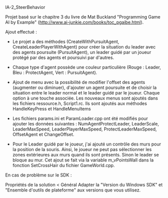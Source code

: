 IA-2_SteerBehavior

Projet basé sur le chapitre 3 du livre de Mat Buckland "Programming Game AI by Example" (http://www.ai-junkie.com/books/toc_pgaibe.html).


Ajout effectué :

- Le projet a des méthodes (CreateWithPursuitAgent, CreateLeaderPlayerWithAgent) pour créer la situation du leader 
avec des agents poursuite (PursuitAgent), un leader guidé par un joueur protégé par des agents et poursuivi par d'autres.

- Chaque type d'agent possède une couleur particulière (Rouge : Leader, Bleu : ProtectAgent, Vert : PursuitAgent).

- Ajout de menu avec la possibilité de modifier l'offset des agents (augmenter ou diminuer), d'ajouter un agent poursuite 
et de choisir la situation entre le leader normal et le leader guidé par le joueur. Chaque option à une touche associée.
Les nouveaux menus sont ajoutés dans les fichiers ressource.h, Script1.rc. Ils sont ajoutés aux méthodes HandleKeyPress 
et HandleMenuItems

- Les fichiers params.ini et ParamLoader.cpp ont été modifiés pour ajouter les données suivantes :
NumAgentProtectLeader, LeaderScale, LeaderMaxSpeed, LeaderPlayerMaxSpeed, ProtectLeaderMaxSpeed, OffsetAgent et ChangeOffset.

- Pour le Leader guidé par le joueur, j'ai ajouté un contrôle des murs pour la position de la souris. Ainsi, le joueur ne peut 
pas sélectionner les zones extérieures aux murs quand ils sont présents. Sinon le leader se bloque au mur. Cet ajout se fait via 
la variable m_vPointsWall dans la fonction SetCrossHair du fichier GameWorld.cpp.


En cas de problème sur le SDK :

Propriétés de la solution < Général
Adapter la "Version du Windows SDK" et "Ensemble d'outils de plateforme" aux versions que vous utilisez.